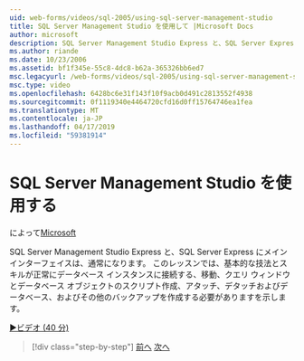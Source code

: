 ```yaml
---
uid: web-forms/videos/sql-2005/using-sql-server-management-studio
title: SQL Server Management Studio を使用して |Microsoft Docs
author: microsoft
description: SQL Server Management Studio Express と、SQL Server Express にメイン インターフェイスは、通常になります。 このレッスンでは、スキー、基本的な手法について説明しています.
ms.author: riande
ms.date: 10/23/2006
ms.assetid: bf1f345e-55c8-4dc8-b62a-365326bb6ed7
msc.legacyurl: /web-forms/videos/sql-2005/using-sql-server-management-studio
msc.type: video
ms.openlocfilehash: 6428bc6e31f143f10f9acb0d491c2813552f4938
ms.sourcegitcommit: 0f1119340e4464720cfd16d0ff15764746ea1fea
ms.translationtype: MT
ms.contentlocale: ja-JP
ms.lasthandoff: 04/17/2019
ms.locfileid: "59381914"
---
```

# <a name="using-sql-server-management-studio"></a>SQL Server Management Studio を使用する

によって[Microsoft](https://github.com/microsoft)

SQL Server Management Studio Express と、SQL Server Express にメイン インターフェイスは、通常になります。 このレッスンでは、基本的な技法とスキルが正常にデータベース インスタンスに接続する、移動、クエリ ウィンドウとデータベース オブジェクトのスクリプト作成、アタッチ、デタッチおよびデータベース、およびその他のバックアップを作成する必要がありますを示します。

[&#9654;ビデオ (40 分)](https://channel9.msdn.com/Blogs/ASP-NET-Site-Videos/using-sql-server-management-studio)

> [!div class="step-by-step"]
> [前へ](connecting-your-web-application-to-sql-server-2005-express-edition.md)
> [次へ](getting-started-with-reporting-services.md)
